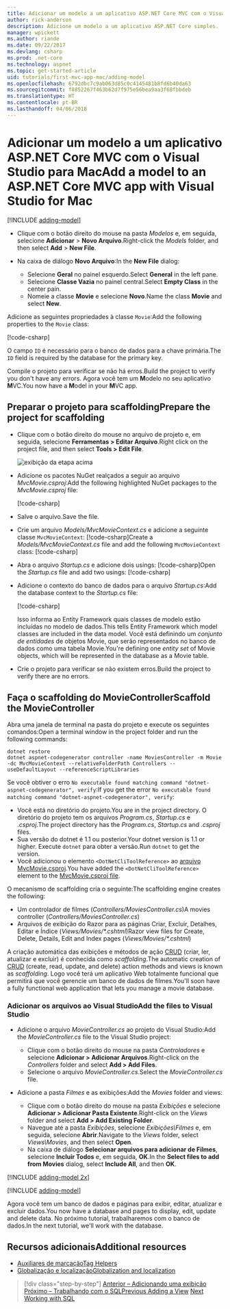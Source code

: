 ```yaml
---
title: Adicionar um modelo a um aplicativo ASP.NET Core MVC com o Visual Studio para Mac
author: rick-anderson
description: Adicione um modelo a um aplicativo ASP.NET Core simples.
manager: wpickett
ms.author: riande
ms.date: 09/22/2017
ms.devlang: csharp
ms.prod: .net-core
ms.technology: aspnet
ms.topic: get-started-article
uid: tutorials/first-mvc-app-mac/adding-model
ms.openlocfilehash: 6792dbc7c9ab063d85c0c4145481b8fd6b40da63
ms.sourcegitcommit: f8852267f463b62d7f975e56bea9aa3f68fbbdeb
ms.translationtype: HT
ms.contentlocale: pt-BR
ms.lasthandoff: 04/06/2018
---
```

# <a name="add-a-model-to-an-aspnet-core-mvc-app-with-visual-studio-for-mac"></a><span data-ttu-id="44ca5-103">Adicionar um modelo a um aplicativo ASP.NET Core MVC com o Visual Studio para Mac</span><span class="sxs-lookup"><span data-stu-id="44ca5-103">Add a model to an ASP.NET Core MVC app with Visual Studio for Mac</span></span>

[!INCLUDE [adding-model](../../includes/mvc-intro/adding-model1.md)]

* <span data-ttu-id="44ca5-104">Clique com o botão direito do mouse na pasta *Modelos* e, em seguida, selecione **Adicionar** > **Novo Arquivo**.</span><span class="sxs-lookup"><span data-stu-id="44ca5-104">Right-click the *Models* folder, and then select **Add** > **New File**.</span></span> 
* <span data-ttu-id="44ca5-105">Na caixa de diálogo **Novo Arquivo**:</span><span class="sxs-lookup"><span data-stu-id="44ca5-105">In the **New File** dialog:</span></span>

  * <span data-ttu-id="44ca5-106">Selecione **Geral** no painel esquerdo.</span><span class="sxs-lookup"><span data-stu-id="44ca5-106">Select **General** in the left pane.</span></span>
  * <span data-ttu-id="44ca5-107">Selecione **Classe Vazia** no painel central.</span><span class="sxs-lookup"><span data-stu-id="44ca5-107">Select **Empty Class** in the center pain.</span></span>
  * <span data-ttu-id="44ca5-108">Nomeie a classe **Movie** e selecione **Novo**.</span><span class="sxs-lookup"><span data-stu-id="44ca5-108">Name the class **Movie** and select **New**.</span></span>

<span data-ttu-id="44ca5-109">Adicione as seguintes propriedades à classe `Movie`:</span><span class="sxs-lookup"><span data-stu-id="44ca5-109">Add the following properties to the `Movie` class:</span></span>

[!code-csharp[](../../tutorials/first-mvc-app/start-mvc/sample/MvcMovie/Models/MovieNoEF.cs?name=snippet_1)]

<span data-ttu-id="44ca5-110">O campo `ID` é necessário para o banco de dados para a chave primária.</span><span class="sxs-lookup"><span data-stu-id="44ca5-110">The `ID` field is required by the database for the primary key.</span></span>

<span data-ttu-id="44ca5-111">Compile o projeto para verificar se não há erros.</span><span class="sxs-lookup"><span data-stu-id="44ca5-111">Build the project to verify you don't have any errors.</span></span> <span data-ttu-id="44ca5-112">Agora você tem um **M**odelo no seu aplicativo **M**VC.</span><span class="sxs-lookup"><span data-stu-id="44ca5-112">You now have a **M**odel in your **M**VC app.</span></span>

## <a name="prepare-the-project-for-scaffolding"></a><span data-ttu-id="44ca5-113">Preparar o projeto para scaffolding</span><span class="sxs-lookup"><span data-stu-id="44ca5-113">Prepare the project for scaffolding</span></span>

- <span data-ttu-id="44ca5-114">Clique com o botão direito do mouse no arquivo de projeto e, em seguida, selecione **Ferramentas > Editar Arquivo**.</span><span class="sxs-lookup"><span data-stu-id="44ca5-114">Right click on the project file, and then select **Tools > Edit File**.</span></span>

  ![exibição da etapa acima](adding-model/_static/1.png)

- <span data-ttu-id="44ca5-116">Adicione os pacotes NuGet realçados a seguir ao arquivo *MvcMovie.csproj*:</span><span class="sxs-lookup"><span data-stu-id="44ca5-116">Add the following highlighted NuGet packages to the *MvcMovie.csproj* file:</span></span>
             
  [!code-csharp[](../first-mvc-app-xplat/start-mvc/sample/MvcMovie/MvcMovie.csproj?highlight=7,10)]

- <span data-ttu-id="44ca5-117">Salve o arquivo.</span><span class="sxs-lookup"><span data-stu-id="44ca5-117">Save the file.</span></span>

- <span data-ttu-id="44ca5-118">Crie um arquivo *Models/MvcMovieContext.cs* e adicione a seguinte classe `MvcMovieContext`:  [!code-csharp[](../../tutorials/first-mvc-app-xplat/start-mvc/sample/MvcMovie/Models/MvcMovieContext.cs)]</span><span class="sxs-lookup"><span data-stu-id="44ca5-118">Create a *Models/MvcMovieContext.cs* file and add the following `MvcMovieContext` class:  [!code-csharp[](../../tutorials/first-mvc-app-xplat/start-mvc/sample/MvcMovie/Models/MvcMovieContext.cs)]</span></span>
   
- <span data-ttu-id="44ca5-119">Abra o arquivo *Startup.cs* e adicione dois usings:  [!code-csharp[](../../tutorials/first-mvc-app-xplat/start-mvc/sample/MvcMovie/Startup.cs?name=snippet1&highlight=1,2)]</span><span class="sxs-lookup"><span data-stu-id="44ca5-119">Open the *Startup.cs* file and add two usings:  [!code-csharp[](../../tutorials/first-mvc-app-xplat/start-mvc/sample/MvcMovie/Startup.cs?name=snippet1&highlight=1,2)]</span></span>

- <span data-ttu-id="44ca5-120">Adicione o contexto do banco de dados para o arquivo *Startup.cs*:</span><span class="sxs-lookup"><span data-stu-id="44ca5-120">Add the database context to the *Startup.cs* file:</span></span>

   [!code-csharp[](../../tutorials/first-mvc-app-xplat/start-mvc/sample/MvcMovie/Startup.cs?name=snippet2&highlight=6-7)]

  <span data-ttu-id="44ca5-121">Isso informa ao Entity Framework quais classes de modelo estão incluídas no modelo de dados.</span><span class="sxs-lookup"><span data-stu-id="44ca5-121">This tells Entity Framework which model classes are included in the data model.</span></span> <span data-ttu-id="44ca5-122">Você está definindo um *conjunto de entidades* de objetos Movie, que serão representados no banco de dados como uma tabela Movie.</span><span class="sxs-lookup"><span data-stu-id="44ca5-122">You're defining one *entity set* of Movie objects, which will be represented in the database as a Movie table.</span></span>

- <span data-ttu-id="44ca5-123">Crie o projeto para verificar se não existem erros.</span><span class="sxs-lookup"><span data-stu-id="44ca5-123">Build the project to verify there are no errors.</span></span>

## <a name="scaffold-the-moviecontroller"></a><span data-ttu-id="44ca5-124">Faça o scaffolding do MovieController</span><span class="sxs-lookup"><span data-stu-id="44ca5-124">Scaffold the MovieController</span></span>

<span data-ttu-id="44ca5-125">Abra uma janela de terminal na pasta do projeto e execute os seguintes comandos:</span><span class="sxs-lookup"><span data-stu-id="44ca5-125">Open a terminal window in the project folder and run the following commands:</span></span>

```
dotnet restore
dotnet aspnet-codegenerator controller -name MoviesController -m Movie -dc MvcMovieContext --relativeFolderPath Controllers --useDefaultLayout --referenceScriptLibraries 
```
<span data-ttu-id="44ca5-126">Se você obtiver o erro `No executable found matching command "dotnet-aspnet-codegenerator", verify`:</span><span class="sxs-lookup"><span data-stu-id="44ca5-126">If you get the error `No executable found matching command "dotnet-aspnet-codegenerator", verify`:</span></span>

 * <span data-ttu-id="44ca5-127">Você está no diretório do projeto.</span><span class="sxs-lookup"><span data-stu-id="44ca5-127">You are in the project directory.</span></span> <span data-ttu-id="44ca5-128">O diretório do projeto tem os arquivos *Program.cs*, *Startup.cs* e *.csproj*.</span><span class="sxs-lookup"><span data-stu-id="44ca5-128">The project directory has the *Program.cs*, *Startup.cs* and *.csproj* files.</span></span>
 * <span data-ttu-id="44ca5-129">Sua versão do dotnet é 1.1 ou posterior.</span><span class="sxs-lookup"><span data-stu-id="44ca5-129">Your dotnet version is 1.1 or higher.</span></span> <span data-ttu-id="44ca5-130">Execute `dotnet` para obter a versão.</span><span class="sxs-lookup"><span data-stu-id="44ca5-130">Run `dotnet` to get the version.</span></span>
 * <span data-ttu-id="44ca5-131">Você adicionou o elemento `<DotNetCliToolReference>` ao [arquivo MvcMovie.csproj](#prepare-the-project-for-scaffolding).</span><span class="sxs-lookup"><span data-stu-id="44ca5-131">You have added the `<DotNetCliToolReference>` element to the [MvcMovie.csproj file](#prepare-the-project-for-scaffolding).</span></span>
 
<!--
> [!NOTE]
> If you get an error when the scaffolding command runs, see [issue 444 in the scaffolding repository](https://github.com/aspnet/scaffolding/issues/444) for a workaround.
-->

<span data-ttu-id="44ca5-132">O mecanismo de scaffolding cria o seguinte:</span><span class="sxs-lookup"><span data-stu-id="44ca5-132">The scaffolding engine creates the following:</span></span>

* <span data-ttu-id="44ca5-133">Um controlador de filmes (*Controllers/MoviesController.cs*)</span><span class="sxs-lookup"><span data-stu-id="44ca5-133">A movies controller (*Controllers/MoviesController.cs*)</span></span>
* <span data-ttu-id="44ca5-134">Arquivos de exibição do Razor para as páginas Criar, Excluir, Detalhes, Editar e Índice (*Views/Movies/\*.cshtml*)</span><span class="sxs-lookup"><span data-stu-id="44ca5-134">Razor view files for Create, Delete, Details, Edit and Index pages (*Views/Movies/\*.cshtml*)</span></span>

<span data-ttu-id="44ca5-135">A criação automática das exibições e métodos de ação [CRUD](https://wikipedia.org/wiki/Create,_read,_update_and_delete) (criar, ler, atualizar e excluir) é conhecida como *scaffolding*.</span><span class="sxs-lookup"><span data-stu-id="44ca5-135">The automatic creation of [CRUD](https://wikipedia.org/wiki/Create,_read,_update_and_delete) (create, read, update, and delete) action methods and views is known as *scaffolding*.</span></span> <span data-ttu-id="44ca5-136">Logo você terá um aplicativo Web totalmente funcional que permitirá que você gerencie um banco de dados de filmes.</span><span class="sxs-lookup"><span data-stu-id="44ca5-136">You'll soon have a fully functional web application that lets you manage a movie database.</span></span>

### <a name="add-the-files-to-visual-studio"></a><span data-ttu-id="44ca5-137">Adicionar os arquivos ao Visual Studio</span><span class="sxs-lookup"><span data-stu-id="44ca5-137">Add the files to Visual Studio</span></span>

* <span data-ttu-id="44ca5-138">Adicione o arquivo *MovieController.cs* ao projeto do Visual Studio:</span><span class="sxs-lookup"><span data-stu-id="44ca5-138">Add the *MovieController.cs* file to the Visual Studio project:</span></span>

  * <span data-ttu-id="44ca5-139">Clique com o botão direito do mouse na pasta *Controladores* e selecione **Adicionar > Adicionar Arquivos**.</span><span class="sxs-lookup"><span data-stu-id="44ca5-139">Right-click on the *Controllers* folder and select **Add > Add Files**.</span></span>
  * <span data-ttu-id="44ca5-140">Selecione o arquivo *MovieController.cs*.</span><span class="sxs-lookup"><span data-stu-id="44ca5-140">Select the *MovieController.cs* file.</span></span>

* <span data-ttu-id="44ca5-141">Adicione a pasta *Filmes* e as exibições:</span><span class="sxs-lookup"><span data-stu-id="44ca5-141">Add the *Movies* folder and views:</span></span>

  * <span data-ttu-id="44ca5-142">Clique com o botão direito do mouse na pasta *Exibições* e selecione **Adicionar > Adicionar Pasta Existente**.</span><span class="sxs-lookup"><span data-stu-id="44ca5-142">Right-click on the *Views* folder and select **Add > Add Existing Folder**.</span></span>
  * <span data-ttu-id="44ca5-143">Navegue até a pasta *Exibições*, selecione *Exibições\Filmes* e, em seguida, selecione **Abrir**.</span><span class="sxs-lookup"><span data-stu-id="44ca5-143">Navigate to the *Views* folder, select *Views\Movies*, and then select **Open**.</span></span>
  * <span data-ttu-id="44ca5-144">Na caixa de diálogo **Selecionar arquivos para adicionar de Filmes**, selecione **Incluir Todos** e, em seguida, **OK**.</span><span class="sxs-lookup"><span data-stu-id="44ca5-144">In the **Select files to add from Movies** dialog, select **Include All**, and then **OK**.</span></span>

[!INCLUDE [adding-model 2x](../../includes/mvc-intro/adding-model2xp.md)]

[!INCLUDE [adding-model](../../includes/mvc-intro/adding-model3.md)]

<span data-ttu-id="44ca5-145">Agora você tem um banco de dados e páginas para exibir, editar, atualizar e excluir dados.</span><span class="sxs-lookup"><span data-stu-id="44ca5-145">You now have a database and pages to display, edit, update and delete data.</span></span> <span data-ttu-id="44ca5-146">No próximo tutorial, trabalharemos com o banco de dados.</span><span class="sxs-lookup"><span data-stu-id="44ca5-146">In the next tutorial, we'll work with the database.</span></span>

## <a name="additional-resources"></a><span data-ttu-id="44ca5-147">Recursos adicionais</span><span class="sxs-lookup"><span data-stu-id="44ca5-147">Additional resources</span></span>

* [<span data-ttu-id="44ca5-148">Auxiliares de marcação</span><span class="sxs-lookup"><span data-stu-id="44ca5-148">Tag Helpers</span></span>](xref:mvc/views/tag-helpers/intro)
* [<span data-ttu-id="44ca5-149">Globalização e localização</span><span class="sxs-lookup"><span data-stu-id="44ca5-149">Globalization and localization</span></span>](xref:fundamentals/localization)

> [!div class="step-by-step"]
> <span data-ttu-id="44ca5-150">[Anterior – Adicionando uma exibição](adding-view.md)
> [Próximo – Trabalhando com o SQL](working-with-sql.md)</span><span class="sxs-lookup"><span data-stu-id="44ca5-150">[Previous Adding a View](adding-view.md)
[Next Working with SQL](working-with-sql.md)</span></span>  
